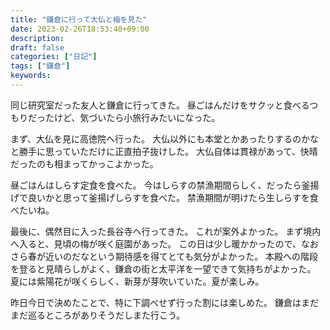 ```yaml
---
title: "鎌倉に行って大仏と梅を見た"
date: 2023-02-26T18:53:40+09:00
description:
draft: false
categories: ["日記"]
tags: ["鎌倉"]
keywords:
---
```


同じ研究室だった友人と鎌倉に行ってきた。
昼ごはんだけをサクッと食べるつもりだったけど、気づいたら小旅行みたいになった。

<!--more-->

まず、大仏を見に高徳院へ行った。
大仏以外にも本堂とかあったりするのかなと勝手に思っていただけに正直拍子抜けした。
大仏自体は貫禄があって、快晴だったのも相まってかっこよかった。

昼ごはんはしらす定食を食べた。
今はしらすの禁漁期間らしく、だったら釜揚げで良いかと思って釜揚げしらすを食べた。
禁漁期間が明けたら生しらすを食べたいね。

最後に、偶然目に入った長谷寺へ行ってきた。
これが案外よかった。
まず境内へ入ると、見頃の梅が咲く庭園があった。
この日は少し暖かかったので、なおさら春が近いのだなという期待感を得てとても気分がよかった。
本殿への階段を登ると見晴らしがよく、鎌倉の街と太平洋を一望できて気持ちがよかった。
夏には紫陽花が咲くらしく、新芽が芽吹いていた。夏が楽しみ。

昨日今日で決めたことで、特に下調べせず行った割には楽しめた。
鎌倉はまだまだ巡るところがありそうだしまた行こう。
